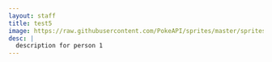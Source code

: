 ```yaml
---
layout: staff
title: test5
image: https://raw.githubusercontent.com/PokeAPI/sprites/master/sprites/pokemon/44.png
desc: |
  description for person 1
---
```

